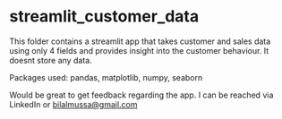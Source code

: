 # streamlit_customer_data
This folder contains a streamlit app that takes customer and sales data using only 4 fields and provides insight into the customer behaviour.
It doesnt store any data.

Packages used: pandas, matplotlib, numpy, seaborn

Would be great to get feedback regarding the app. I can be reached via LinkedIn or bilalmussa@gmail.com
